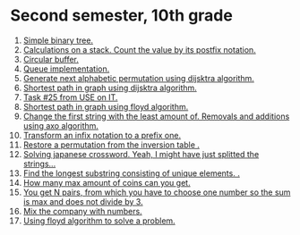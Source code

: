 <h1>Second semester, 10th grade</h1>
<ol>
<li><a href="bintree.cpp">Simple binary tree.</a></li>
<li><a href="calculationsOnStack.cpp">Calculations on a stack. Count the value by its postfix notation.</a></li>
<li><a href="CircularBuffer.cpp">Circular buffer.</a></li>
<li><a href="custom_queue_runner.cpp">Queue implementation.</a></li>
<li><a href="dijsktra_permutation.cpp">Generate next alphabetic permutation using dijsktra algorithm.</a></li>
<li><a href="dijsktra_shortest_path.cpp">Shortest path in graph using dijsktra algorithm.</a></li>
<li><a href="ege25.cpp">Task #25 from USE on IT.</a></li>
<li><a href="floyd.cpp">Shortest path in graph using floyd algorithm.</a></li>
<li><a href="graham_axo.cpp">Change the first string with the least amount of. Removals and additions using axo algorithm.</a></li>
<li><a href="infix2posfix.cpp">Transform an infix notation to a prefix one.</a></li>
<li><a href="inversion_table.cpp">Restore a permutation from the inversion table .</a></li>
<li><a href="japanese_crossword_creator.cpp">Solving japanese crossword. Yeah, I might have just splitted the strings...</a></li>
<li><a href="longestsubstring.cpp">Find the longest substring consisting of unique elements. .</a></li>
<li><a href="max_coins.cpp">How many max amount of coins can you get.</a></li>
<li><a href="max_sum_from_pairs.cpp">You get N pairs, from which you have to choose one number so the sum is max and does not divide by 3.</a></li>
<li><a href="phone_number.cpp">Mix the company with numbers.</a></li>
<li><a href="violet_taxi(floyd).cpp">Using floyd algorithm to solve a problem.</a></li>
</ol>